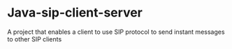 Java-sip-client-server
======================

A project that enables a client to use SIP protocol to send instant messages to other SIP clients
